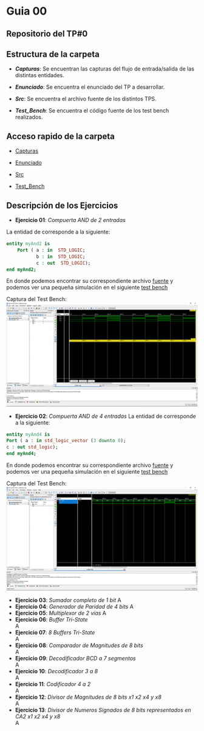 # Guia 00

## Repositorio del TP#0

## Estructura de la carpeta

* ***Capturas***: Se encuentran las capturas del flujo de entrada/salida de las distintas entidades.

* ***Enunciado***: Se encuentra el enunciado del TP a desarrollar.

* ***Src***: Se encuentra el archivo fuente de los distintos TPS.

* ***Test_Bench***: Se encuentra el código fuente de los test bench realizados.

## Acceso rapido de la carpeta

* [Capturas](/guia00/capturas/)

* [Enunciado](/guia00/enunciado/guiaDeClase00.pdf)

* [Src](/guia00/src/)

* [Test_Bench](/guia00/test_bench/)

## Descripción de los Ejercicios

* **Ejercicio 01**: *Compuerta AND de 2 entradas*

La entidad de corresponde a la siguiente: 

```vhdl
entity myAnd2 is
    Port ( a : in  STD_LOGIC;
           b : in  STD_LOGIC;
           c : out  STD_LOGIC);
end myAnd2;
```
En donde podemos encontrar su correspondiente archivo [fuente](/guia00/src/guiaDeClase00_01.vhd) y podemos ver una pequeña simulación en el siguiente [test bench](/guia00/test_bench/guiaDeClase00_01_tb.vhd)

Captura del Test Bench:
![alt text]( https://github.com/nicoriostaurasi/TD1_UTN_FRBA/blob/master/guia00/capturas/screenguiaDeClase00_01_tb.png?raw=true "Logo Title Text 1")

* **Ejercicio 02**: *Compuerta AND de 4 entradas*
La entidad de corresponde a la siguiente: 

```vhdl
entity myAnd4 is
Port ( a : in std_logic_vector (3 downto 0);
c : out std_logic);
end myAnd4;

```
En donde podemos encontrar su correspondiente archivo [fuente](/guia00/src/guiaDeClase00_02.vhd) y podemos ver una pequeña simulación en el siguiente [test bench](/guia00/test_bench/guiaDeClase00_02_tb.vhd)

Captura del Test Bench:
![alt text]( https://github.com/nicoriostaurasi/TD1_UTN_FRBA/blob/master/guia00/capturas/screenguiaDeClase00_02_tb.PNG?raw=true "Logo Title Text 1")

* **Ejercicio 03**: *Sumador completo de 1 bit*
A
* **Ejercicio 04**: *Generador de Paridad de 4 bits*
A
* **Ejercicio 05**: *Multiplexor de 2 vías*
A
* **Ejercicio 06**: *Buffer Tri-State*\
A
* **Ejercicio 07**: *8 Buffers Tri-State*\
A
* **Ejercicio 08**: *Comparador de Magnitudes de 8 bits*\
A
* **Ejercicio 09**: *Decodificador BCD a 7 segmentos*\
A
* **Ejercicio 10**: *Decodificador 3 a 8*\
A
* **Ejercicio 11**: *Codificador 4 a 2*\
A
* **Ejercicio 12**: *Divisor de Magnitudes de 8 bits x1 x2 x4 y x8*\
A
* **Ejercicio 13**: *Divisor de Numeros Signados de 8 bits representados en CA2 x1 x2 x4 y x8*\
A